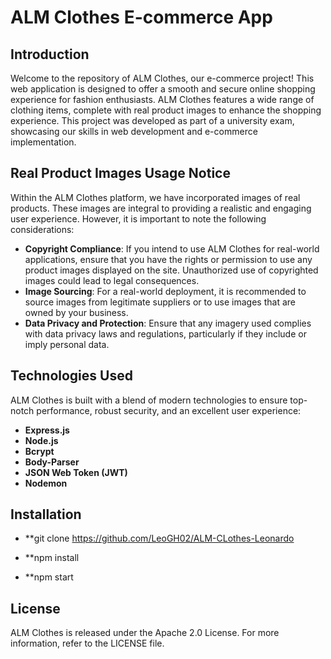 # ALM Clothes E-commerce App

## Introduction
Welcome to the repository of ALM Clothes, our e-commerce project! This web application is designed to offer a smooth and secure online shopping experience for fashion enthusiasts. 
ALM Clothes features a wide range of clothing items, complete with real product images to enhance the shopping experience. 
This project was developed as part of a university exam, showcasing our skills in web development and e-commerce implementation.

## Real Product Images Usage Notice
Within the ALM Clothes platform, we have incorporated images of real products. These images are integral to providing a realistic and engaging user experience. However, it is important to note the following considerations:

- **Copyright Compliance**: If you intend to use ALM Clothes for real-world applications, ensure that you have the rights or permission to use any product images displayed on the site. Unauthorized use of copyrighted images could lead to legal consequences.
- **Image Sourcing**: For a real-world deployment, it is recommended to source images from legitimate suppliers or to use images that are owned by your business.
- **Data Privacy and Protection**: Ensure that any imagery used complies with data privacy laws and regulations, particularly if they include or imply personal data.

## Technologies Used
ALM Clothes is built with a blend of modern technologies to ensure top-notch performance, robust security, and an excellent user experience:

- **Express.js**
- **Node.js**
- **Bcrypt**
- **Body-Parser**
- **JSON Web Token (JWT)**
- **Nodemon**

## Installation
- **git clone https://github.com/LeoGH02/ALM-CLothes-Leonardo

- **npm install

- **npm start




## License
ALM Clothes is released under the Apache 2.0 License. For more information, refer to the LICENSE file.
